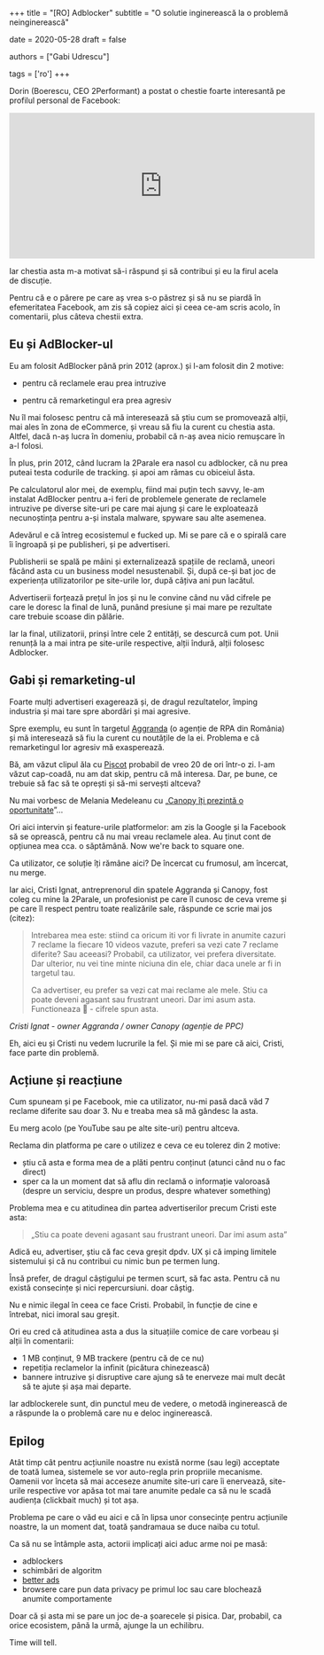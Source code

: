 +++
title = "[RO] Adblocker"
subtitle = "O solutie inginerească la o problemă neinginerească"

date = 2020-05-28
draft = false

authors = ["Gabi Udrescu"]

tags = ['ro']
+++

Dorin (Boerescu, CEO 2Performant) a postat o chestie foarte interesantă pe profilul personal de Facebook:

<iframe src="https://www.facebook.com/plugins/post.php?href=https%3A%2F%2Fwww.facebook.com%2Fdorin.boerescu%2Fposts%2F10158542202544379&show_text=true&width=552&appId=620184325127659&height=263" width="552" height="263" style="border:none;overflow:hidden" scrolling="no" frameborder="0" allowTransparency="true" allow="encrypted-media"></iframe>

Iar chestia asta m-a motivat să-i răspund și să contribui și eu la firul acela de discuție.

Pentru că e o părere pe care aș vrea s-o păstrez și să nu se piardă în efemeritatea Facebook, am zis să copiez aici și ceea ce-am scris acolo, în comentarii, plus câteva chestii extra.





## **Eu și AdBlocker-ul**

Eu am folosit AdBlocker până prin 2012 (aprox.) și l-am folosit din 2 motive:

- pentru că reclamele erau prea intruzive

- pentru că remarketingul era prea agresiv

Nu îl mai folosesc pentru că mă interesează să știu cum se promovează alții, mai ales în zona de eCommerce, și vreau să fiu la curent cu chestia asta. Altfel, dacă n-aș lucra în domeniu, probabil că n-aș avea nicio remușcare în a-l folosi.

În plus, prin 2012, când lucram la 2Parale era nasol cu adblocker, că nu prea puteai testa codurile de tracking. și apoi am rămas cu obiceiul ăsta.

Pe calculatorul alor mei, de exemplu, fiind mai puțin tech savvy, le-am instalat AdBlocker pentru a-i feri de problemele generate de reclamele intruzive pe diverse site-uri pe care mai ajung și care le exploatează necunoștința pentru a-și instala malware, spyware sau alte asemenea.

Adevărul e că întreg ecosistemul e fucked up. Mi se pare că e o spirală care îi îngroapă și pe publisheri, și pe advertiseri.

Publisherii se spală pe mâini și externalizează spațiile de reclamă, uneori făcând asta cu un business model nesustenabil. Și, după ce-și bat joc de experiența utilizatorilor pe site-urile lor, după câțiva ani pun lacătul. 

Advertiserii forțează prețul în jos și nu le convine când nu văd cifrele pe care le doresc la final de lună, punând presiune și mai mare pe rezultate care trebuie scoase din pălărie.

Iar la final, utilizatorii, prinși între cele 2 entități, se descurcă cum pot. Unii renunță la a mai intra pe site-urile respective, alții îndură, alții folosesc Adblocker.



## **Gabi și remarketing-ul**
Foarte mulți advertiseri exagerează și, de dragul rezultatelor, împing industria și mai tare spre abordări și mai agresive.

Spre exemplu, eu sunt în targetul [Aggranda](https://www.aggranda.com/) (o agenție de RPA din România) și mă interesează să fiu la curent cu noutățile de la ei. Problema e că remarketingul lor agresiv mă exasperează.

Bă, am văzut clipul ăla cu [Pișcot](https://www.youtube.com/watch?v=FAanmDIS1b8) probabil de vreo 20 de ori într-o zi. l-am văzut cap-coadă, nu am dat skip, pentru că mă interesa. Dar, pe bune, ce trebuie să fac să te oprești și să-mi servești altceva?

Nu mai vorbesc de Melania Medeleanu cu „[Canopy îți prezintă o oportunitate](https://www.youtube.com/watch?v=ZLbr27nuGDk)”...

Ori aici intervin și feature-urile platformelor: am zis la Google și la Facebook să se oprească, pentru că nu mai vreau reclamele alea. Au ținut cont de opțiunea mea cca. o săptămână. Now we're back to square one.

Ca utilizator, ce soluție îți rămâne aici? De încercat cu frumosul, am încercat, nu merge. 

Iar aici, Cristi Ignat, antreprenorul din spatele Aggranda și Canopy, fost coleg cu mine la 2Parale, un profesionist pe care îl cunosc de ceva vreme și pe care îl respect pentru toate realizările sale, răspunde ce scrie mai jos (citez): 

> Intrebarea mea este: stiind ca oricum iti vor fi livrate in anumite cazuri 7 reclame la fiecare 10 videos vazute, preferi sa vezi cate 7 reclame diferite? Sau aceeasi? Probabil, ca utilizator, vei prefera diversitate. Dar ulterior, nu vei tine minte niciuna din ele, chiar daca unele ar fi in targetul tau.
> 
> Ca advertiser, eu prefer sa vezi cat mai reclame ale mele. Stiu ca poate deveni agasant sau frustrant uneori. Dar imi asum asta. Functioneaza 🙂 - cifrele spun asta.

*Cristi Ignat - owner Aggranda / owner Canopy (agenție de PPC)*

Eh, aici eu și Cristi nu vedem lucrurile la fel. Și mie mi se pare că aici, Cristi, face parte din problemă.



## **Acțiune și reacțiune**

Cum spuneam și pe Facebook, mie ca utilizator, nu-mi pasă dacă văd 7 reclame diferite sau doar 3. Nu e treaba mea să mă gândesc la asta.

Eu merg acolo (pe YouTube sau pe alte site-uri) pentru altceva.

Reclama din platforma pe care o utilizez e ceva ce eu tolerez din 2 motive:

- știu că asta e forma mea de a plăti pentru conținut (atunci când nu o fac direct)
- sper ca la un moment dat să aflu din reclamă o informație valoroasă (despre un serviciu, despre un produs, despre whatever something)

Problema mea e cu atitudinea din partea advertiserilor precum Cristi este asta:

> „Stiu ca poate deveni agasant sau frustrant uneori. Dar imi asum asta”

Adică eu, advertiser, știu că fac ceva greșit dpdv. UX și că imping limitele sistemului și că nu contribui cu nimic bun pe termen lung.

Însă prefer, de dragul câștigului pe termen scurt, să fac asta. Pentru că nu există consecințe și nici repercursiuni. doar câștig.

Nu e nimic ilegal în ceea ce face Cristi. Probabil, în funcție de cine e întrebat, nici imoral sau greșit.

Ori eu cred că atitudinea asta a dus la situațiile comice de care vorbeau și alții în comentarii:

- 1 MB conținut, 9 MB trackere (pentru că de ce nu)
- repetiția reclamelor la infinit (picătura chinezească)
- bannere intruzive și disruptive care ajung să te enerveze mai mult decât să te ajute și așa mai departe.

Iar adblockerele sunt, din punctul meu de vedere, o metodă inginerească de a răspunde la o problemă care nu e deloc inginerească.



## **Epilog**

Atât timp cât pentru acțiunile noastre nu există norme (sau legi) acceptate de toată lumea, sistemele se vor auto-regla prin propriile mecanisme. Oamenii vor înceta să mai acceseze anumite site-uri care îi enervează, site-urile respective vor apăsa tot mai tare anumite pedale ca să nu le scadă audiența (clickbait much) și tot așa.

Problema pe care o văd eu aici e că în lipsa unor consecințe pentru acțiunile noastre, la un moment dat, toată șandramaua se duce naiba cu totul. 

Ca să nu se întâmple asta, actorii implicați aici aduc arme noi pe masă:

 - adblockers
 - schimbări de algoritm
 - [better ads](https://www.betterads.org/)
 - browsere care pun data privacy pe primul loc sau care blochează anumite comportamente

 Doar că și asta mi se pare un joc de-a șoarecele și pisica. Dar, probabil, ca orice ecosistem, până la urmă, ajunge la un echilibru. 

 Time will tell. 
